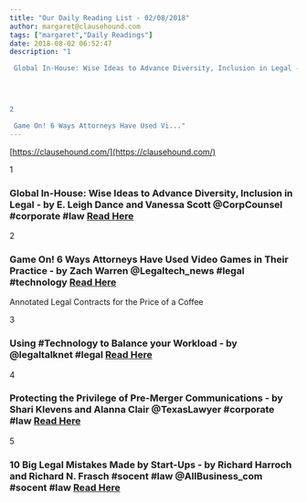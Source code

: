 ```yaml
---
title: "Our Daily Reading List - 02/08/2018"
author: margaret@clausehound.com
tags: ["margaret","Daily Readings"]
date: 2018-08-02 06:52:47
description: "1

 Global In-House: Wise Ideas to Advance Diversity, Inclusion in Legal - by E. Leigh Dance and Vanessa Scott @CorpCounsel #corporate #law Read Here

 


2

 Game On! 6 Ways Attorneys Have Used Vi..."
---
```


[https://clausehound.com/](https://clausehound.com/)

1

###  Global In-House: Wise Ideas to Advance Diversity, Inclusion in Legal - by E. Leigh Dance and Vanessa Scott @CorpCounsel #corporate #law [Read Here](https://www.law.com/corpcounsel/2018/07/27/global-in-house-wise-ideas-to-advance-diversity-inclusion-in-legal/)

 

2

###  Game On! 6 Ways Attorneys Have Used Video Games in Their Practice - by Zach Warren @Legaltech_news #legal #technology  [Read Here](https://www.law.com/legaltechnews/2018/07/23/game-on-6-ways-attorneys-have-used-video-games-in-their-practice/)

Annotated Legal Contracts
for the Price of a Coffee

3

###  Using #Technology to Balance your Workload - by @legaltalknet #legal [Read Here](https://legaltalknetwork.com/podcasts/law-technology-now/2018/07/using-technology-to-balance-your-workload/)

 

4

###  Protecting the Privilege of Pre-Merger Communications - by Shari Klevens and Alanna Clair @TexasLawyer #corporate #law  [Read Here](https://www.law.com/texaslawyer/2018/07/17/protecting-the-privilege-of-pre-merger-communications/)

 

5

###  10 Big Legal Mistakes Made by Start-Ups - by Richard Harroch and Richard N. Frasch #socent #law @AllBusiness_com #socent #law [Read Here](https://www.allbusiness.com/10-big-legal-mistakes-made-by-startups-9941-1.html)

 